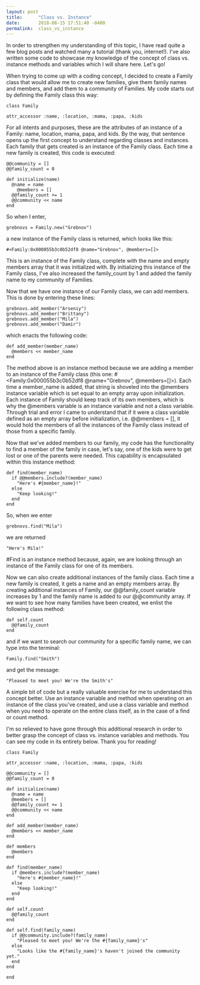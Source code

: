 ```yaml
---
layout: post
title:      "Class vs. Instance"
date:       2018-06-15 17:51:40 -0400
permalink:  class_vs_instance
---
```


In order to strengthen my understanding of this topic, I have read quite a few blog posts and watched many a tutorial (thank you, internet!). I've also written some code to showcase my knowledge of the concept of class vs. instance methods and variables which I will share here. Let's go!

When trying to come up with a coding concept, I decided to create a Family class that would allow me to create new families, give them family names and members, and add them to a community of Families. My code starts out by defining the Family class this way:

```
class Family

attr_accessor :name, :location, :mama, :papa, :kids
```
For all intents and purposes, these are the attributes of an instance of a Family: name, location, mama, papa, and kids. By the way, that sentence opens up the first concept to understand regarding classes and instances. Each family that gets created is an instance of the Family class. Each time a new family is created, this code is executed: 

```
@@community = []
@@family_count = 0

def initialize(name)
  @name = name
	@members = []
  @@family_count += 1
  @@community << name
end
```

So when I enter,

```
grebnovs = Family.new("Grebnov")
```

a new instance of the Family class is returned, which looks like this:

```
#<Family:0x000055b3c0b52df8 @name="Grebnov", @members=[]>
```


This is an instance of the Family class, complete with the name and empty members array that it was initialized with. By initializing this instance of the Family class, I've also increased the family_count by 1 and added the family name to my community of Families.

Now that we have one instance of our Family class, we can add members. This is done by entering these lines:

```
grebnovs.add_member("Arseniy")
grebnovs.add_member("Brittany")
grebnovs.add_member("Mila")
grebnovs.add_member("Damir")
```

which enacts the following code:

```
def add_member(member_name)
  @members << member_name
end
```

The method above is an instance method because we are adding a member to an instance of the Family class (this one: #<Family:0x000055b3c0b52df8 @name="Grebnov", @members=[]>). Each time a member_name is added, that string is shoveled into the @members instance variable which is set equal to an empty array upon initialization. Each instance of Family should keep track of its own members, which is why the @members variable is an instance variable and not a class variable. Through trial and error I came to understand that if it were a class variable defined as an empty array before initialization, i.e. @@members = [], it would hold the members of all the instances of the Family class instead of those from a specific family.

Now that we've added members to our family, my code has the functionality to find a member of the family in case, let's say, one of the kids were to get lost or one of the parents were needed. This capability is encapsulated within this instance method:

```
def find(member_name)
  if @@members.include?(member_name)
    "Here's #{member_name}!"
  else 
    "Keep looking!"
  end
end
```

So, when we enter

```
grebnovs.find("Mila")
```

we are returned

```
"Here's Mila!"
```

#Find is an instance method because, again, we are looking through an instance of the Family class for one of its members.

Now we can also create additional instances of the family class. Each time a new family is created, it gets a name and an empty members array. By creating additional instances of Family, our @@family_count variable increases by 1 and the family name is added to our @@community array. If we want to see how many families have been created, we enlist the following class method:

```
def self.count
  @@family_count
end
```

and if we want to search our community for a specific family name, we can type into the terminal:

```
Family.find("Smith")
```

and get the message:

```
"Pleased to meet you! We're the Smith's"
```

A simple bit of code but a really valuable exercise for me to understand this concept better. Use an instance variable and method when operating on an instance of the class you've created, and use a class variable and method when you need to operate on the entire class itself, as in the case of a find or count method.

I'm so relieved to have gone through this additional research in order to better grasp the concept of class vs. instance variables and methods. You can see my code in its entirety below. Thank you for reading!

```
class Family

attr_accessor :name, :location, :mama, :papa, :kids

@@community = []
@@family_count = 0

def initialize(name)
  @name = name
  @members = []
  @@family_count += 1
  @@community << name
end

def add_member(member_name)
  @members << member_name
end

def members
  @members
end

def find(member_name)
  if @members.include?(member_name)
    "Here's #{member_name}!"
  else 
    "Keep looking!"
  end
end

def self.count
  @@family_count
end

def self.find(family_name)
  if @@community.include?(family_name)
    "Pleased to meet you! We're the #{family_name}'s"
  else
    "Looks like the #{family_name}'s haven't joined the community yet."
  end
end

end
```









